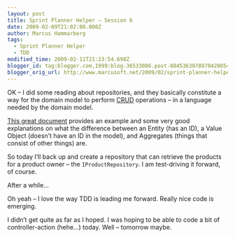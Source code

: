 ```yaml
---
layout: post
title: Sprint Planner Helper – Session 6
date: 2009-02-09T21:02:00.000Z
author: Marcus Hammarberg
tags:
  - Sprint Planner Helper
  - TDD
modified_time: 2009-02-11T21:23:54.698Z
blogger_id: tag:blogger.com,1999:blog-36533086.post-8845363078970420054
blogger_orig_url: http://www.marcusoft.net/2009/02/sprint-planner-helper-learning.html
---
```


OK – I did some reading about repositories, and they basically constitute a way for the domain model to perform [CRUD](http://en.wikipedia.org/wiki/Create,_read,_update_and_delete) operations – in a language needed by the domain model.

[This great document](http://www.infoq.com/minibooks/domain-driven-design-quickly) provides an example and some very good explanations on what the difference between an Entity (has an ID), a Value Object (doesn’t have an ID in the model), and Aggregates (things that consist of other things) are.

So today I’ll back up and create a repository that can retrieve the products for a product owner – the `IProductRepository`. I am test-driving it forward, of course.

After a while…

Oh yeah – I love the way TDD is leading me forward. Really nice code is emerging.

I didn’t get quite as far as I hoped. I was hoping to be able to code a bit of controller-action (hehe…) today. Well – tomorrow maybe.
